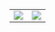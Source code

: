<table>
  <tr>
    <td>
      <img src="https://github-readme-stats.vercel.app/api?username=Karasumei&show_icons=true&theme=github_dark&card_width=420" />
    </td>
    <td>
      <img src="https://github-readme-stats.vercel.app/api/top-langs/?username=Karasumei&layout=compact&theme=github_dark&card_width=420" />
    </td>
  </tr>
</table>

